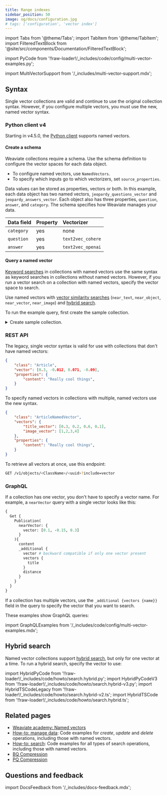 ```yaml
---
title: Range indexes
sidebar_position: 50
image: og/docs/configuration.jpg
# tags: ['configuration', 'vector index']
---
```


import Tabs from '@theme/Tabs';
import TabItem from '@theme/TabItem';
import FilteredTextBlock from '@site/src/components/Documentation/FilteredTextBlock';

import PyCode from '!!raw-loader!/_includes/code/config/multi-vector-examples.py';

import MultiVectorSupport from '/_includes/multi-vector-support.mdx';

<MultiVectorSupport />

## Syntax

Single vector collections are valid and continue to use the original collection syntax. However, if you configure multiple vectors, you must use the new, named vector syntax.

### Python client v4

Starting in v4.5.0, the [Python client](/developers/weaviate/client-libraries/python) supports named vectors.

#### Create a schema

Weaviate collections require a schema. Use the schema definition to configure the vector spaces for each data object.

- To configure named vectors, use `NamedVectors`.
- To specify which inputs go to which vectorizers, set `source_properties`.

<FilteredTextBlock
  text={PyCode}
  startMarker="# START SetSourceSchemaExample"
  endMarker="# END SetSourceSchemaExample"
  language="py"
/>

Data values can be stored as properties, vectors or both. In this example, each data object has two named vectors, `jeopardy_questions_vector` and `jeopardy_answers_vector`. Each object also has three properties, `question`, `answer`, and `category`. The schema specifies how Weaviate manages your data.

| Data field | Property | Vectorizer |
| :-- | :-- | :-- |
| `category` | yes | none |
| `question` | yes | `text2vec_cohere` |
| `answer` | yes | `text2vec_openai` |

#### Query a named vector

[Keyword searches](/developers/weaviate/search/bm25) in collections with named vectors use the same syntax as keyword searches in collections without named vectors. However, if you run a vector search on a collection with named vectors, specify the vector space to search.

Use named vectors with [vector similarity searches](/developers/weaviate/search/similarity) (`near_text`, `near_object`, `near_vector`, `near_image`) and [hybrid search](/developers/weaviate/search/hybrid).

To run the example query, first create the sample collection.

<details>
  <summary>Create sample collection.</summary>

This code creates a sample collection and imports a small amount of data.<br/><br/>To run the code, you must have an OpenAI API key and a Cohere API key defined as local variables on your system.<br/><br/>OpenAI and Cohere are third party services. You may incur a cost if you exceed the limits of their free tiers.

<FilteredTextBlock
  text={PyCode}
  startMarker="# START LoadDataNamedVectors"
  endMarker="# END LoadDataNamedVectors"
  language="py"
/>

</details>

<FilteredTextBlock
  text={PyCode}
  startMarker="# START NamedVectorQueryExample"
  endMarker="# END NamedVectorQueryExample"
  language="py"
/>



### REST API

The legacy, single vector syntax is valid for use with collections that don't have named vectors:

```json
{
    "class": "Article",
    "vector": [0.3, -0.012, 0.071, -0.09],
    "properties": {
        "content": "Really cool things",
    }
}
```

To specify named vectors in collections with multiple, named vectors use the new syntax.

```json
{
    "class": "ArticleNamedVector",
    "vectors": {
        "title_vector": [0.3, 0.2, 0.6, 0.1],
        "image_vector": [1,2,3,4]
    },
    "properties": {
        "content": "Really cool things",
    }
}
```

To retrieve all vectors at once, use this endpoint:

```bash
GET /v1/objects/<ClassName>/<uuid>?include=vector
```

### GraphQL

If a collection has one vector, you don't have to specify a vector name. For example, a `nearVector` query with a single vector looks like this:

```graphql
{
  Get {
    Publication(
      nearVector: {
        vector: [0.1, -0.15, 0.3]
      }
    ){
      content
      _additional {
        vector # backward compatible if only one vector present
        vectors {
          title
        }
        distance
      }
    }
  }
}
```

If a collection has multiple vectors, use the `_additional {vectors {name}}` field in the query to specify the vector that you want to search.

These examples show GraphQL queries:

import GraphQLExamples from '/_includes/code/config/multi-vector-examples.mdx';

<GraphQLExamples />

## Hybrid search

Named vector collections support [hybrid search](../../search/hybrid.md), but only for one vector at a time. To run a hybrid search, specify the vector to use:

import HybridPyCode from '!!raw-loader!/_includes/code/howto/search.hybrid.py';
import HybridPyCodeV3 from '!!raw-loader!/_includes/code/howto/search.hybrid-v3.py';
import HybridTSCodeLegacy from '!!raw-loader!/_includes/code/howto/search.hybrid-v2.ts';
import HybridTSCode from '!!raw-loader!/_includes/code/howto/search.hybrid.ts';


<Tabs groupId="languages">
  <TabItem value="py" label="Python Client v4">
    <FilteredTextBlock
      text={HybridPyCode}
      startMarker="# NamedVectorHybridPython"
      endMarker="# END NamedVectorHybridPython"
      language="python"
    />
  </TabItem>

  <TabItem value="py3" label="Python Client v3">
    <FilteredTextBlock
      text={HybridPyCodeV3}
      startMarker="# NamedVectorHybridPython"
      endMarker="# END NamedVectorHybridPython"
      language="python"
    />
  </TabItem>

  <TabItem value="js" label="JS/TS Client (v2)">
    <FilteredTextBlock
      text={HybridTSCode}
      startMarker="// NamedVectorHybrid"
      endMarker="// END NamedVectorHybrid"
      language="ts"
    />
  </TabItem>

  <TabItem value="js2" label="JS/TS Client (v2)">
    <FilteredTextBlock
      text={HybridTSCodeLegacy}
      startMarker="// NamedVectorHybrid"
      endMarker="// END NamedVectorHybrid"
      language="ts"
    />
  </TabItem>

  <TabItem value="graphql" label="GraphQL">
    <FilteredTextBlock
      text={HybridPyCodeV3}
      startMarker="# NamedVectorHybridGraphQL"
      endMarker="# END NamedVectorHybridGraphQL"
      language="graphql"
    />
  </TabItem>
</Tabs>

## Related pages

- [Weaviate academy: Named vectors](../../../academy/py/named_vectors/index.md)
- [How-to: manage data](/developers/weaviate/manage-data/index.md): Code examples for *create*, *update* and *delete* operations, including those with named vectors.
- [How-to: search](/developers/weaviate/search/index.md): Code examples for all types of search operations, including those with named vectors.
- [BQ Compression](../../configuration/compression/bq-compression.md)
- [PQ Compression](../../configuration/compression/pq-compression.md)

## Questions and feedback

import DocsFeedback from '/_includes/docs-feedback.mdx';

<DocsFeedback/>
